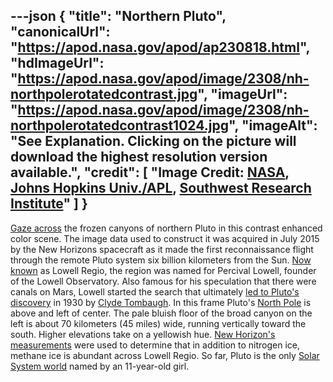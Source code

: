 ---json
{
  "title": "Northern Pluto",
  "canonicalUrl": "https://apod.nasa.gov/apod/ap230818.html",
  "hdImageUrl": "https://apod.nasa.gov/apod/image/2308/nh-northpolerotatedcontrast.jpg",
  "imageUrl": "https://apod.nasa.gov/apod/image/2308/nh-northpolerotatedcontrast1024.jpg",
  "imageAlt": "See Explanation. Clicking on the picture will download the highest resolution version available.",
  "credit": [
    "Image Credit: [NASA](http://www.nasa.gov/), [Johns Hopkins Univ./APL](http://www.jhuapl.edu/), [Southwest Research Institute](http://www.swri.edu/)"
  ]
}
---

[Gaze across](http://pluto.jhuapl.edu/Galleries/Featured-Images/image.php?page=14&gallery_id=2&image_id=412) the frozen canyons of northern Pluto in this contrast enhanced color scene. The image data used to construct it was acquired in July 2015 by the New Horizons spacecraft as it made the first reconnaissance flight through the remote Pluto system six billion kilometers from the Sun. [Now known](https://www.iau.org/public/images/detail/ann19052a/) as Lowell Regio, the region was named for Percival Lowell, founder of the Lowell Observatory. Also famous for his speculation that there were canals on Mars, Lowell started the search that ultimately [led to Pluto's discovery](https://lowell.edu/discover/telescopes-exhibits/pluto-discovery-telescope/) in 1930 by [Clyde Tombaugh](https://earthsky.org/space/clyde-tombaugh-discovered-pluto-on-february-18-1930/). In this frame Pluto's [North Pole](http://pluto.jhuapl.edu/Galleries/Featured-Images/image.php?page=14&gallery_id=2&image_id=413) is above and left of center. The pale bluish floor of the broad canyon on the left is about 70 kilometers (45 miles) wide, running vertically toward the south. Higher elevations take on a yellowish hue. [New Horizon's measurements](http://www.nasa.gov/image-feature/pluto-the-ice-plot-thickens) were used to determine that in addition to nitrogen ice, methane ice is abundant across Lowell Regio. So far, Pluto is the only [Solar System world](https://solarsystem.nasa.gov/planets/dwarf-planets/pluto/in-depth/) named by an 11-year-old girl.
